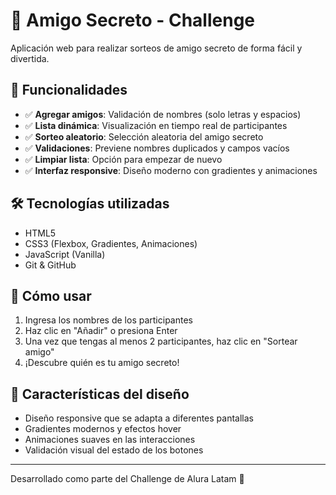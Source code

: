 # 🎁 Amigo Secreto - Challenge

Aplicación web para realizar sorteos de amigo secreto de forma fácil y divertida.

## 🚀 Funcionalidades

- ✅ **Agregar amigos**: Validación de nombres (solo letras y espacios)
- ✅ **Lista dinámica**: Visualización en tiempo real de participantes
- ✅ **Sorteo aleatorio**: Selección aleatoria del amigo secreto
- ✅ **Validaciones**: Previene nombres duplicados y campos vacíos
- ✅ **Limpiar lista**: Opción para empezar de nuevo
- ✅ **Interfaz responsive**: Diseño moderno con gradientes y animaciones

## 🛠️ Tecnologías utilizadas

- HTML5
- CSS3 (Flexbox, Gradientes, Animaciones)
- JavaScript (Vanilla)
- Git & GitHub

## 📱 Cómo usar

1. Ingresa los nombres de los participantes
2. Haz clic en "Añadir" o presiona Enter
3. Una vez que tengas al menos 2 participantes, haz clic en "Sortear amigo"
4. ¡Descubre quién es tu amigo secreto!

## 🎨 Características del diseño

- Diseño responsive que se adapta a diferentes pantallas
- Gradientes modernos y efectos hover
- Animaciones suaves en las interacciones
- Validación visual del estado de los botones

---

Desarrollado como parte del Challenge de Alura Latam 🚀
